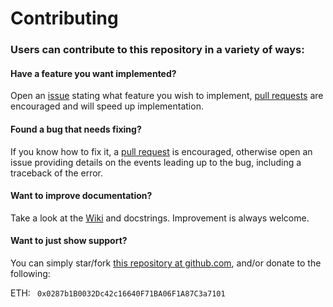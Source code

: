 # Contributing

### Users can contribute to this repository in a variety of ways:

#### Have a feature you want implemented?

  Open an [issue](https://github.com/mtusman/gemini-python-wrapper/issues) stating what feature you wish to implement, [pull requests](https://github.com/mtusman/gemini-python-wrapper/pulls) are encouraged and will speed up implementation.   

#### Found a bug that needs fixing?

  If you know how to fix it, a [pull request](https://github.com/mtusman/gemini-python-wrapper/pulls) is encouraged, otherwise open an issue providing details on the events leading up to the bug, including a traceback of the error.  

#### Want to improve documentation?

  Take a look at the [Wiki](https://github.com/mtusman/gemini-python-wrapper/wiki) and docstrings. Improvement is always welcome.

#### Want to just show support?

  You can simply star/fork [this repository at github.com](https://github.com/mtusman/gemini-python-wrapper/), and/or donate to the following:

  ETH: ` 0x0287b1B0032Dc42c16640F71BA06F1A87C3a7101` 